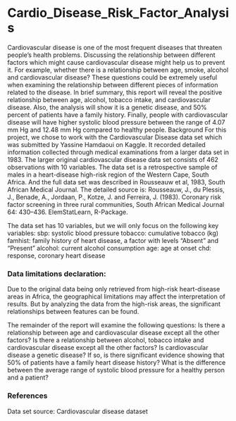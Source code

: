 # Cardio_Disease_Risk_Factor_Analysis

Cardiovascular disease is one of the most frequent diseases that threaten people’s health problems. Discussing the relationship between different factors which might cause cardiovascular disease might help us to prevent it. For example, whether there is a relationship between age, smoke, alcohol and cardiovascular disease? These questions could be extremely useful when examining the relationship between different pieces of information related to the disease.
In brief summary, this report will reveal the positive relationship between age, alcohol, tobacco intake, and cardiovascular disease. Also, the analysis will show it is a genetic disease, and 50% percent of patients have a family history. Finally, people with cardiovascular disease will have higher systolic blood pressure between the range of 4.07 mm Hg and 12.48 mm Hg compared to healthy people.
Background
For this project, we chose to work with the Cardiovascular Disease data set which was submitted by Yassine Hamdaoui on Kaggle. It recorded detailed information collected through medical examinations from a larger data set in 1983. The larger original cardiovascular disease data set consists of 462 observations with 10 variables. The data set is a retrospective sample of males in a heart-disease high-risk region of the Western Cape, South Africa. And the full data set was described in Rousseauw et al, 1983, South African Medical Journal. The detailed source is: Rousseauw, J., du Plessis, J., Benade, A., Jordaan, P., Kotze, J. and Ferreira, J. (1983). Coronary risk factor screening in three rural communities, South African Medical Journal 64: 430–436. ElemStatLearn, R-Package.

The data set has 10 variables, but we will only focus on the following key variables:
sbp: systolic blood pressure
tobacco: cumulative tobacco (kg)
famhist: family history of heart disease, a factor with levels “Absent” and “Present”
alcohol: current alcohol consumption
age: age at onset
chd: response, coronary heart disease

### Data limitations declaration:
Due to the original data being only retrieved from high-risk heart-disease areas in Africa, the geographical limitations may affect the interpretation of results. But by analyzing the data from the high-risk areas, the significant relationships between features can be found.

The remainder of the report will examine the following questions:
Is there a relationship between age and cardiovascular disease except all the other factors?
Is there a relationship between alcohol, tobacco intake and cardiovascular disease except all the other factors?
Is cardiovascular disease a genetic disease? If so, is there significant evidence showing that 50% of patients have a family heart disease history?
What is the difference between the average range of systolic blood pressure for a healthy person and a patient?

### References
Data set source: Cardiovascular disease dataset
